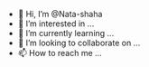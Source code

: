 - 👋 Hi, I’m @Nata-shaha
- 👀 I’m interested in ...
- 🌱 I’m currently learning ...
- 💞️ I’m looking to collaborate on ...
- 📫 How to reach me ...

<!---
Nata-shaha/Nata-shaha is a ✨ special ✨ repository because its `README.md` (this file) appears on your GitHub profile.
You can click the Preview link to take a look at your changes.
--->
